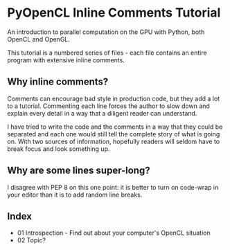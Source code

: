 # PyOpenCL Inline Comments Tutorial

An introduction to parallel computation on the GPU with Python, both OpenCL and OpenGL.

This tutorial is a numbered series of files - each file contains an entire program with extensive inline comments.

## Why inline comments?

Comments can encourage bad style in production code, but they add a lot to a tutorial.  Commenting each line forces the author to slow down and explain every detail in a way that a diligent reader can understand.

I have tried to write the code and the comments in a way that they could be separated and each one would still tell the complete story of what is going on.  With two sources of information, hopefully readers will seldom have to break focus and look something up.

## Why are some lines super-long?

I disagree with PEP 8 on this one point: it is better to turn on code-wrap in your editor than it is to add random line breaks.

## Index

- 01 Introspection - Find out about your computer's OpenCL situation
- 02 Topic?